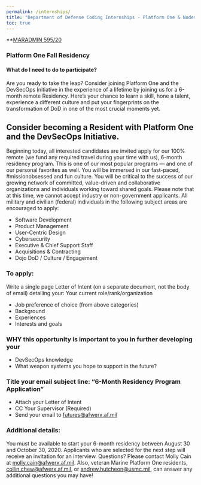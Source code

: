 ```yaml
---
permalink: /internships/
title: "Department of Defense Coding Internships - Platform One & Nodes"
toc: true
---
```


**[MARADMIN 595/20](https://www.marines.mil/News/Messages/Messages-Display/Article/2371787/department-of-defense-platform-one-fellowship-opportunity/)

### Platform One Fall Residency
#### What do I need to do to participate?
Are you ready to take the leap? Consider joining Platform One and the DevSecOps Initiative in the experience of a lifetime by joining us for a 6-month remote Residency. Here’s your chance to learn a skill, hone a talent, experience a different culture and put your fingerprints on the transformation of DoD in one of the most crucial moments yet.

## Consider becoming a Resident with Platform One and the DevSecOps Initiative.
Beginning today, all interested candidates are invited apply for our 100% remote (we fund any required travel during your time with us), 6-month residency program.
This is one of our most popular programs — and one of our personal favorites as well. You will be immersed in our fast-paced, #missionobsessed and fun culture. You will be critical to the success of our growing network of committed, value-driven and collaborative organizations and individuals working toward shared goals.
Please note that at this time, we cannot accept industry or non-government applicants. All military and civilian (federal) individuals in the following subject areas are encouraged to apply:
* Software Development
* Product Management
* User-Centric Design
* Cybersecurity
* Executive & Chief Support Staff
* Acquisitions & Contracting
* Dojo DoD / Culture / Engagement
### To apply:
Write a single page Letter of Intent (on a separate document, not the body of email) detailing your:
Your current role/rank/organization
* Job preference of choice (from above categories)
* Background
* Experiences
* Interests and goals
### WHY this opportunity is important to you in further developing your
* DevSecOps knowledge
* What weapon systems you hope to support in the future?
### Title your email subject line: “6-Month Residency Program Application”
* Attach your Letter of Intent
* CC Your Supervisor (Required)
* Send your email to futures@afwerx.af.mil
### Additional details:
You must be available to start your 6-month residency between August 30 and October 30, 2020.
Applicants who are selected for the next step will receive an invitation for an interview.
Questions? Please contact Molly Cain at molly.cain@afwerx.af.mil.
Also, veteran Marine Platform One residents, collin.chew@afwerx.af.mil, or andrew.hutcheon@usmc.mil, can answer any additional questions you may have!

